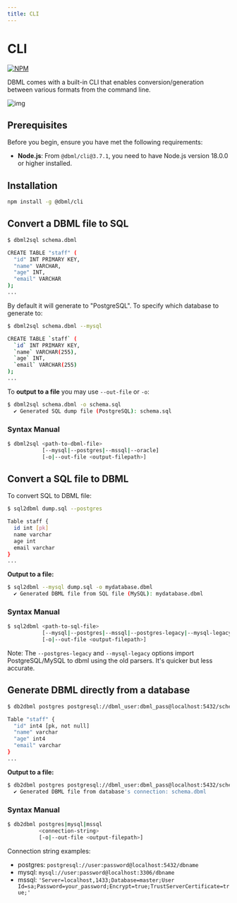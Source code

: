 ```yaml
---
title: CLI
---
```


# CLI

[![NPM](https://img.shields.io/npm/v/@dbml/cli)](https://www.npmjs.com/package/@dbml/cli)

DBML comes with a built-in CLI that enables conversion/generation between various formats from the command line.

![img](/img/dbml-cli.gif)

## Prerequisites

Before you begin, ensure you have met the following requirements:

- **Node.js**: From `@dbml/cli@3.7.1`, you need to have Node.js version 18.0.0 or higher installed.

## Installation

```bash npm2yarn
npm install -g @dbml/cli
```

## Convert a DBML file to SQL

```bash
$ dbml2sql schema.dbml

CREATE TABLE "staff" (
  "id" INT PRIMARY KEY,
  "name" VARCHAR,
  "age" INT,
  "email" VARCHAR
);
...
```

By default it will generate to "PostgreSQL". To specify which database to generate to:

```bash
$ dbml2sql schema.dbml --mysql

CREATE TABLE `staff` (
  `id` INT PRIMARY KEY,
  `name` VARCHAR(255),
  `age` INT,
  `email` VARCHAR(255)
);
...
```

To **output to a file** you may use `--out-file` or `-o`:

```bash
$ dbml2sql schema.dbml -o schema.sql
  ✔ Generated SQL dump file (PostgreSQL): schema.sql
```

### Syntax Manual

```bash
$ dbml2sql <path-to-dbml-file>
           [--mysql|--postgres|--mssql|--oracle]
           [-o|--out-file <output-filepath>]
```

## Convert  a SQL file to DBML

To convert SQL to DBML file:

```bash
$ sql2dbml dump.sql --postgres

Table staff {
  id int [pk]
  name varchar
  age int
  email varchar
}
...
```

**Output to a file:**

```bash
$ sql2dbml --mysql dump.sql -o mydatabase.dbml
  ✔ Generated DBML file from SQL file (MySQL): mydatabase.dbml
```

### Syntax Manual

```bash
$ sql2dbml <path-to-sql-file>
           [--mysql|--postgres|--mssql|--postgres-legacy|--mysql-legacy|--snowflake]
           [-o|--out-file <output-filepath>]
```

Note: The `--postgres-legacy` and `--mysql-legacy` options import PostgreSQL/MySQL to dbml using the old parsers. It's quicker but less accurate.

## Generate DBML directly from a database

```bash
$ db2dbml postgres postgresql://dbml_user:dbml_pass@localhost:5432/schema

Table "staff" {
  "id" int4 [pk, not null]
  "name" varchar
  "age" int4
  "email" varchar
}
...

```

**Output to a file:**

```bash
$ db2dbml postgres postgresql://dbml_user:dbml_pass@localhost:5432/schema -o schema.dbml
  ✔ Generated DBML file from database's connection: schema.dbml
```

### Syntax Manual

```bash
$ db2dbml postgres|mysql|mssql
          <connection-string>
          [-o|--out-file <output-filepath>]
```

Connection string examples:

- postgres: `postgresql://user:password@localhost:5432/dbname`
- mysql: `mysql://user:password@localhost:3306/dbname`
- mssql: `'Server=localhost,1433;Database=master;User Id=sa;Password=your_password;Encrypt=true;TrustServerCertificate=true;'`
